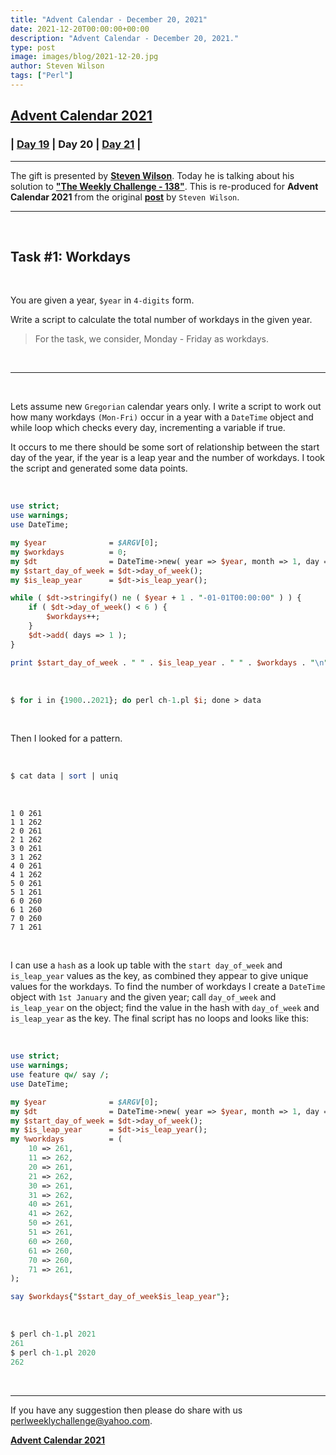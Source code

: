 ```yaml
---
title: "Advent Calendar - December 20, 2021"
date: 2021-12-20T00:00:00+00:00
description: "Advent Calendar - December 20, 2021."
type: post
image: images/blog/2021-12-20.jpg
author: Steven Wilson
tags: ["Perl"]
---
```


## [**Advent Calendar 2021**](/blog/advent-calendar-2021)
### | [**Day 19**](/blog/advent-calendar-2021-12-19) | **Day 20** | [**Day 21**](/blog/advent-calendar-2021-12-21) |
***

The gift is presented by [**Steven Wilson**](/blog/meet-the-champion-035). Today he is talking about his solution to [**"The Weekly Challenge - 138"**](/blog/perl-weekly-challenge-138). This is re-produced for **Advent Calendar 2021** from the original [**post**](https://tilde.town/~wlsn/pwc138.html) by `Steven Wilson`.

***

<br>

## Task #1: Workdays

<br>

You are given a year, `$year` in `4-digits` form.

Write a script to calculate the total number of workdays in the given year.

> For the task, we consider, Monday - Friday as workdays.

<br>

***

<br>

Lets assume new `Gregorian` calendar years only. I write a script to work out how many workdays `(Mon-Fri)` occur in a year with a `DateTime` object and while loop which checks every day, incrementing a variable if true.

It occurs to me there should be some sort of relationship between the start day of the year, if the year is a leap year and the number of workdays. I took the script and generated some data points.

<br>

```perl
use strict;
use warnings;
use DateTime;

my $year              = $ARGV[0];
my $workdays          = 0;
my $dt                = DateTime->new( year => $year, month => 1, day => 1 );
my $start_day_of_week = $dt->day_of_week();
my $is_leap_year      = $dt->is_leap_year();

while ( $dt->stringify() ne ( $year + 1 . "-01-01T00:00:00" ) ) {
    if ( $dt->day_of_week() < 6 ) {
        $workdays++;
    }
    $dt->add( days => 1 );
}

print $start_day_of_week . " " . $is_leap_year . " " . $workdays . "\n";
```

<br>

```perl
$ for i in {1900..2021}; do perl ch-1.pl $i; done > data
```

<br>

Then I looked for a pattern.

<br>

```perl
$ cat data | sort | uniq
```

<br>

    1 0 261
    1 1 262
    2 0 261
    2 1 262
    3 0 261
    3 1 262
    4 0 261
    4 1 262
    5 0 261
    5 1 261
    6 0 260
    6 1 260
    7 0 260
    7 1 261

<br>

I can use a `hash` as a look up table with the `start day_of_week` and `is_leap_year` values as the key, as combined they appear to give unique values for the workdays. To find the number of workdays I create a `DateTime` object with `1st January` and the given year; call `day_of_week` and `is_leap_year` on the object; find the value in the hash with `day_of_week` and `is_leap_year` as the key. The final script has no loops and looks like this:

<br>

```perl
use strict;
use warnings;
use feature qw/ say /;
use DateTime;

my $year              = $ARGV[0];
my $dt                = DateTime->new( year => $year, month => 1, day => 1 );
my $start_day_of_week = $dt->day_of_week();
my $is_leap_year      = $dt->is_leap_year();
my %workdays          = (
    10 => 261,
    11 => 262,
    20 => 261,
    21 => 262,
    30 => 261,
    31 => 262,
    40 => 261,
    41 => 262,
    50 => 261,
    51 => 261,
    60 => 260,
    61 => 260,
    70 => 260,
    71 => 261,
);

say $workdays{"$start_day_of_week$is_leap_year"};
```

<br>

```perl
$ perl ch-1.pl 2021
261
$ perl ch-1.pl 2020
262
```

<br>

***

If you have any suggestion then please do share with us <perlweeklychallenge@yahoo.com>.

[**Advent Calendar 2021**](/blog/advent-calendar-2021)
